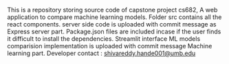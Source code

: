 This is a repository storing source code of capstone project cs682, A web application to compare machine learning models.
Folder src contains all the react components. 
server side code is uploaded with commit message as Express server part. 
Package.json files are included incase if the user finds it difficult to install the dependencies.
Streamlit interface ML models comparision implementation is uploaded with commit message Machine learning part.
Developer contact : shivareddy.hande001@umb.edu
